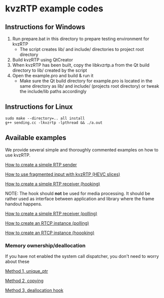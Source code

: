 # kvzRTP example codes

## Instructions for Windows

1) Run prepare.bat in this directory to prepare testing environment for kvzRTP
   * The script creates lib/ and include/ directories to project root directory
2) Build kvzRTP using QtCreator
3) When kvzRTP has been built, copy the libkvzrtp.a from the Qt build directory to lib/ created by the script
4) Open the example.pro and build & run it
   * Make sure the Qt build directory for example.pro is located in the same directory as lib/ and include/ (projects root directory) or tweak the include/lib paths accordingly

## Instructions for Linux

```
sudo make --directory=.. all install
g++ sending.cc -lkvzrtp -lpthread && ./a.out
```

## Available examples

We provide several simple and thoroughly commented examples on how to use kvzRTP.

[How to create a simple RTP sender](sending.cc)

[How to use fragmented input with kvzRTP \(HEVC slices\)](sending_fragmented.cc)

[How to create a simple RTP receiver (hooking)](receiving_hook.cc)

NOTE: The hook should **not** be used for media processing. It should be rather used as interface between application and library where the frame handout happens.

[How to create a simple RTP receiver (polling)](receiving_poll.cc)

[How to create an RTCP instance (polling)](rtcp_poll.cc)

[How to create an RTCP instance (hoooking)](rtcp_hook.cc)

### Memory ownership/deallocation

If you have not enabled the system call dispatcher, you don't need to worry about these

[Method 1, unique_ptr](deallocation_1.cc)

[Method 2, copying](deallocation_2.cc)

[Method 3, deallocation hook](deallocation_3.cc)
